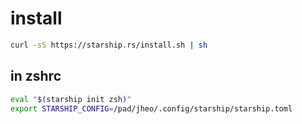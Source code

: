 # install

```zsh
curl -sS https://starship.rs/install.sh | sh
```

## in zshrc
```zsh
eval "$(starship init zsh)"
export STARSHIP_CONFIG=/pad/jheo/.config/starship/starship.toml
```

